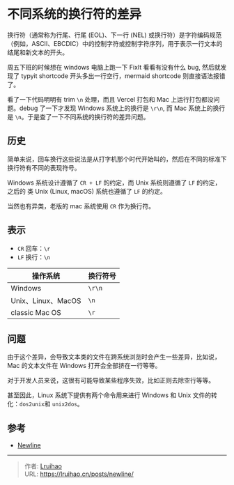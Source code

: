 # 不同系统的换行符的差异


换行符（通常称为行尾、行尾 (EOL)、下一行 (NEL) 或换行符）是字符编码规范（例如，ASCII、EBCDIC）中的控制字符或控制字符序列，用于表示一行文本的结尾和新文本的开头。

<!--more-->

周五下班的时候想在 windows 电脑上跑一下 FixIt 看看有没有什么 bug, 然后就发现了 typyit shortcode 开头多出一行空行，mermaid shortcode 则直接语法报错了。

看了一下代码明明有 trim `\n` 处理，而且 Vercel 打包和 Mac 上运行打包都没问题。debug 了一下才发现 Windows 系统上的换行是 `\r\n`, 而 Mac 系统上的换行是 `\n`。于是查了一下不同系统的换行符的差异问题。

## 历史

简单来说，回车换行这些说法是从打字机那个时代开始叫的，然后在不同的标准下换行符有不同的表现符号。

Windows 系统设计遵循了 `CR + LF` 的约定，而 Unix 系统则遵循了 `LF` 的约定，之后的 类 Unix (Linux, macOS) 系统也遵循了 `LF` 的约定。

当然也有异类，老版的 mac 系统使用 `CR` 作为换行符。

## 表示

- `CR` 回车：`\r`
- `LF` 换行：`\n`

| 操作系统           | 换行符号 |
| ------------------ | -------- |
| Windows            | `\r\n`   |
| Unix、Linux、MacOS | `\n`     |
| classic Mac OS     | `\r`     |

## 问题

由于这个差异，会导致文本类的文件在跨系统浏览时会产生一些差异，比如说，Mac 的文本文件在 Windows 打开会全部挤在一行等等。

对于开发人员来说，这很有可能导致某些程序失效，比如正则去除空行等等。

甚至因此，Linux 系统下提供有两个命令用来进行 Windows 和 Unix 文件的转化：`dos2unix`和 `unix2dos`。

## 参考

- [Newline](https://en.wikipedia.org/wiki/Newline)


---

> 作者: [Lruihao](https://github.com/Lruihao)  
> URL: https://lruihao.cn/posts/newline/  

